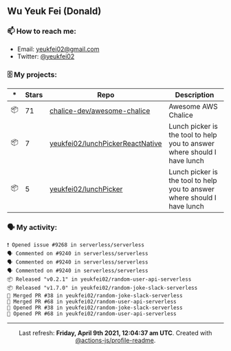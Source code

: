 ## Wu Yeuk Fei (Donald)

### 📫 How to reach me:

- Email: [yeukfei02@gmail.com](yeukfei02@gmail.com)
- Twitter: [@yeukfei02](https://twitter.com/yeukfei02)

### 🗄 My projects:

|*|Stars|Repo|Description|
|---|---|---|---|
| 📦 | 71 | [chalice-dev/awesome-chalice](https://github.com/chalice-dev/awesome-chalice) | Awesome AWS Chalice |
| 📦 | 7 | [yeukfei02/lunchPickerReactNative](https://github.com/yeukfei02/lunchPickerReactNative) | Lunch picker is the tool to help you to answer where should I have lunch |
| 📦 | 5 | [yeukfei02/lunchPicker](https://github.com/yeukfei02/lunchPicker) | Lunch picker is the tool to help you to answer where should I have lunch |

### 🗣 My activity:

```
❗️ Opened issue #9268 in serverless/serverless
🗣 Commented on #9240 in serverless/serverless
🗣 Commented on #9240 in serverless/serverless
🗣 Commented on #9240 in serverless/serverless
📦 Released "v0.2.1" in yeukfei02/random-user-api-serverless
📦 Released "v1.7.0" in yeukfei02/random-joke-slack-serverless
🎉 Merged PR #38 in yeukfei02/random-joke-slack-serverless
🎉 Merged PR #68 in yeukfei02/random-user-api-serverless
💪 Opened PR #38 in yeukfei02/random-joke-slack-serverless
💪 Opened PR #68 in yeukfei02/random-user-api-serverless
```

<!-- <img src="https://github-readme-stats.vercel.app/api?username=yeukfei02&show_icons=true&count_private=true&theme=radical" />

<img src="https://github-readme-stats.vercel.app/api/top-langs/?username=yeukfei02&theme=radical" /> -->

---

<p align="center">Last refresh: <b>Friday, April 9th 2021, 12:04:37 am UTC</b>. Created with <a href=https://github.com/marketplace/actions/profile-readme>@actions-js/profile-readme</a>.</p>
